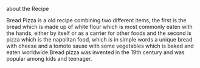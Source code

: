 about the Recipe

Bread Pizza is a old recipe combining two different items, the first is the bread which is made up of 
white flour which is most commonly eaten with the hands, either by itself or as a carrier for other 
foods and the second is pizza which is the napolitan food, which is in simple words a unique bread with
 cheese and a tomoto sause with some vegetables which is baked and eaten worldwide.Bread pizza was 
 invented in the 19th century and was popular among kids and teenager. 